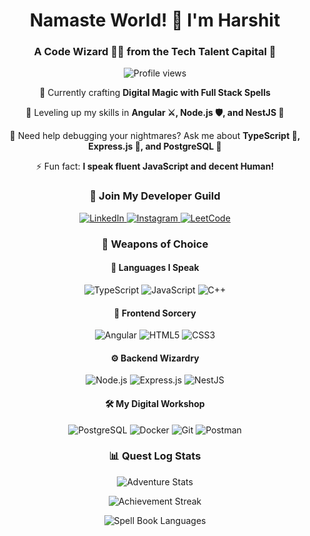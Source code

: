 <h1 align="center">Namaste World! 🙏 I'm Harshit</h1>
<h3 align="center">A Code Wizard 🧙‍♂️ from the Tech Talent Capital 🚀</h3>

<p align="center">
  <img src="https://komarev.com/ghpvc/?username=08harshit&label=Fellow%20Travelers&color=0e75b6&style=flat" alt="Profile views" />
</p>

<div align="center">
  
  🚀 Currently crafting **Digital Magic with Full Stack Spells**
  
  🌱 Leveling up my skills in **Angular ⚔️, Node.js 🛡️, and NestJS 🏰**
  
  💭 Need help debugging your nightmares? Ask me about **TypeScript 📜, Express.js 🚂, and PostgreSQL 🐘**
  
  ⚡ Fun fact: **I speak fluent JavaScript and decent Human!**
  
</div>

<h3 align="center">🤝 Join My Developer Guild</h3>
<p align="center">
  <a href="https://linkedin.com/in/harshitsen" target="_blank">
    <img src="https://img.shields.io/badge/LinkedIn-Let's_Connect!-0077B5?style=for-the-badge&logo=linkedin&logoColor=white" alt="LinkedIn" />
  </a>
  <a href="https://instagram.com/harshit1sen" target="_blank">
    <img src="https://img.shields.io/badge/Instagram-Life_Beyond_Code-E4405F?style=for-the-badge&logo=instagram&logoColor=white" alt="Instagram" />
  </a>
  <a href="https://www.leetcode.com/heyharshit" target="_blank">
    <img src="https://img.shields.io/badge/LeetCode-Problem_Slayer-FFA116?style=for-the-badge&logo=leetcode&logoColor=black" alt="LeetCode" />
  </a>
</p>

<h3 align="center">🎯 Weapons of Choice</h3>

<h4 align="center">💬 Languages I Speak</h4>
<p align="center">
  <img src="https://img.shields.io/badge/TypeScript-My_First_Love-007ACC?style=for-the-badge&logo=typescript&logoColor=white" alt="TypeScript" />
  <img src="https://img.shields.io/badge/JavaScript-The_OG-F7DF1E?style=for-the-badge&logo=javascript&logoColor=black" alt="JavaScript" />
  <img src="https://img.shields.io/badge/C++-For_Speed!-00599C?style=for-the-badge&logo=cplusplus&logoColor=white" alt="C++" />
</p>

<h4 align="center">🎨 Frontend Sorcery</h4>
<p align="center">
  <img src="https://img.shields.io/badge/Angular-Making_Web_Go_Brrr-DD0031?style=for-the-badge&logo=angular&logoColor=white" alt="Angular" />
  <img src="https://img.shields.io/badge/HTML5-Structure_Master-E34F26?style=for-the-badge&logo=html5&logoColor=white" alt="HTML5" />
  <img src="https://img.shields.io/badge/CSS3-Style_Guru-1572B6?style=for-the-badge&logo=css3&logoColor=white" alt="CSS3" />
</p>

<h4 align="center">⚙️ Backend Wizardry</h4>
<p align="center">
  <img src="https://img.shields.io/badge/Node.js-Server_Whisperer-339933?style=for-the-badge&logo=nodedotjs&logoColor=white" alt="Node.js" />
  <img src="https://img.shields.io/badge/Express.js-Speed_Demon-000000?style=for-the-badge&logo=express&logoColor=white" alt="Express.js" />
  <img src="https://img.shields.io/badge/NestJS-Architecture_Ninja-E0234E?style=for-the-badge&logo=nestjs&logoColor=white" alt="NestJS" />
</p>

<h4 align="center">🛠️ My Digital Workshop</h4>
<p align="center">
  <img src="https://img.shields.io/badge/PostgreSQL-Data_Tamer-316192?style=for-the-badge&logo=postgresql&logoColor=white" alt="PostgreSQL" />
  <img src="https://img.shields.io/badge/Docker-Container_Captain-2496ED?style=for-the-badge&logo=docker&logoColor=white" alt="Docker" />
  <img src="https://img.shields.io/badge/Git-Time_Lord-F05032?style=for-the-badge&logo=git&logoColor=white" alt="Git" />
  <img src="https://img.shields.io/badge/Postman-API_Whisperer-FF6C37?style=for-the-badge&logo=postman&logoColor=white" alt="Postman" />
</p>

<h3 align="center">📊 Quest Log Stats</h3>
<p align="center">
  <img src="https://github-readme-stats.vercel.app/api?username=08harshit&show_icons=true&theme=radical&hide_border=true" alt="Adventure Stats" />
</p>
<p align="center">
  <img src="https://github-readme-streak-stats.herokuapp.com/?user=08harshit&theme=radical&hide_border=true" alt="Achievement Streak" />
</p>
<p align="center">
  <img src="https://github-readme-stats.vercel.app/api/top-langs/?username=08harshit&layout=compact&theme=radical&hide_border=true" alt="Spell Book Languages" />
</p>
